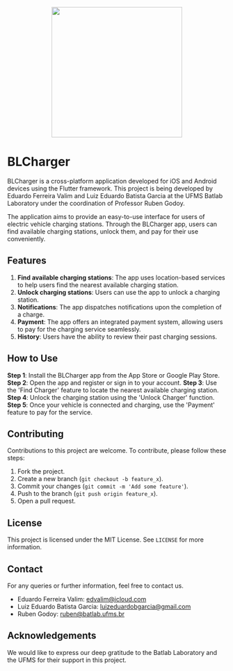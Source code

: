 

<p align="center">
  <img src="blcharger/assets/BLCharger-logo.png" width="300">
</p>

# BLCharger

BLCharger is a cross-platform application developed for iOS and Android devices using the Flutter framework. This project is being developed by Eduardo Ferreira Valim and Luiz Eduardo Batista Garcia at the UFMS Batlab Laboratory under the coordination of Professor Ruben Godoy.

The application aims to provide an easy-to-use interface for users of electric vehicle charging stations. Through the BLCharger app, users can find available charging stations, unlock them, and pay for their use conveniently.

## Features

1. **Find available charging stations**: The app uses location-based services to help users find the nearest available charging station.
2. **Unlock charging stations**: Users can use the app to unlock a charging station.
3. **Notifications**: The app dispatches notifications upon the completion of a charge.
4. **Payment**: The app offers an integrated payment system, allowing users to pay for the charging service seamlessly.
5. **History**: Users have the ability to review their past charging sessions.

## How to Use

**Step 1**: Install the BLCharger app from the App Store or Google Play Store.
**Step 2**: Open the app and register or sign in to your account.
**Step 3**: Use the 'Find Charger' feature to locate the nearest available charging station.
**Step 4**: Unlock the charging station using the 'Unlock Charger' function.
**Step 5**: Once your vehicle is connected and charging, use the 'Payment' feature to pay for the service.

## Contributing

Contributions to this project are welcome. To contribute, please follow these steps:

1. Fork the project.
2. Create a new branch (`git checkout -b feature_x`).
3. Commit your changes (`git commit -m 'Add some feature'`).
4. Push to the branch (`git push origin feature_x`).
5. Open a pull request.

## License

This project is licensed under the MIT License. See `LICENSE` for more information.

## Contact

For any queries or further information, feel free to contact us.

- Eduardo Ferreira Valim: edvalim@icloud.com
- Luiz Eduardo Batista Garcia: luizeduardobgarcia@gmail.com
- Ruben Godoy: ruben@batlab.ufms.br

## Acknowledgements

We would like to express our deep gratitude to the Batlab Laboratory and the UFMS for their support in this project.
